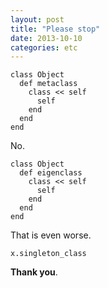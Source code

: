 ```yaml
---
layout: post
title: "Please stop"
date: 2013-10-10
categories: etc
---
```


    class Object
      def metaclass
        class << self
          self
        end
      end
    end

No.

    class Object
      def eigenclass
        class << self
          self
        end
      end
    end

That is even worse.

    x.singleton_class

**Thank you**.
